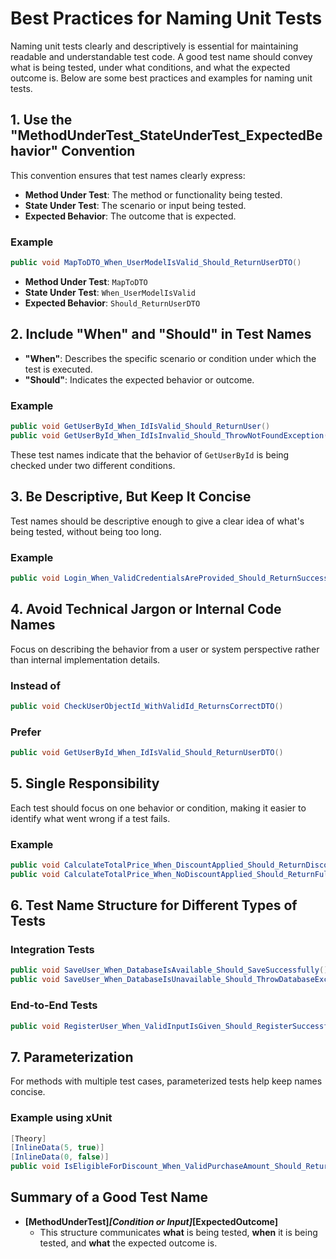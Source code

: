 
# Best Practices for Naming Unit Tests

Naming unit tests clearly and descriptively is essential for maintaining readable and understandable test code. A good test name should convey what is being tested, under what conditions, and what the expected outcome is. Below are some best practices and examples for naming unit tests.

## 1. Use the "MethodUnderTest_StateUnderTest_ExpectedBehavior" Convention

This convention ensures that test names clearly express:

- **Method Under Test**: The method or functionality being tested.
- **State Under Test**: The scenario or input being tested.
- **Expected Behavior**: The outcome that is expected.

### Example

```csharp
public void MapToDTO_When_UserModelIsValid_Should_ReturnUserDTO()
```

- **Method Under Test**: `MapToDTO`
- **State Under Test**: `When_UserModelIsValid`
- **Expected Behavior**: `Should_ReturnUserDTO`

## 2. Include "When" and "Should" in Test Names

- **"When"**: Describes the specific scenario or condition under which the test is executed.
- **"Should"**: Indicates the expected behavior or outcome.

### Example

```csharp
public void GetUserById_When_IdIsValid_Should_ReturnUser()
public void GetUserById_When_IdIsInvalid_Should_ThrowNotFoundException()
```

These test names indicate that the behavior of `GetUserById` is being checked under two different conditions.

## 3. Be Descriptive, But Keep It Concise

Test names should be descriptive enough to give a clear idea of what's being tested, without being too long.

### Example

```csharp
public void Login_When_ValidCredentialsAreProvided_Should_ReturnSuccess()
```

## 4. Avoid Technical Jargon or Internal Code Names

Focus on describing the behavior from a user or system perspective rather than internal implementation details.

### Instead of

```csharp
public void CheckUserObjectId_WithValidId_ReturnsCorrectDTO()
```

### Prefer

```csharp
public void GetUserById_When_IdIsValid_Should_ReturnUserDTO()
```

## 5. Single Responsibility

Each test should focus on one behavior or condition, making it easier to identify what went wrong if a test fails.

### Example

```csharp
public void CalculateTotalPrice_When_DiscountApplied_Should_ReturnDiscountedPrice()
public void CalculateTotalPrice_When_NoDiscountApplied_Should_ReturnFullPrice()
```

## 6. Test Name Structure for Different Types of Tests

### Integration Tests

```csharp
public void SaveUser_When_DatabaseIsAvailable_Should_SaveSuccessfully()
public void SaveUser_When_DatabaseIsUnavailable_Should_ThrowDatabaseException()
```

### End-to-End Tests

```csharp
public void RegisterUser_When_ValidInputIsGiven_Should_RegisterSuccessfully()
```

## 7. Parameterization

For methods with multiple test cases, parameterized tests help keep names concise.

### Example using xUnit

```csharp
[Theory]
[InlineData(5, true)]
[InlineData(0, false)]
public void IsEligibleForDiscount_When_ValidPurchaseAmount_Should_ReturnExpectedResult(int purchaseAmount, bool expectedResult)
```

## Summary of a Good Test Name

- **[MethodUnderTest]_[Condition or Input]_[ExpectedOutcome]**
  - This structure communicates **what** is being tested, **when** it is being tested, and **what** the expected outcome is.
  